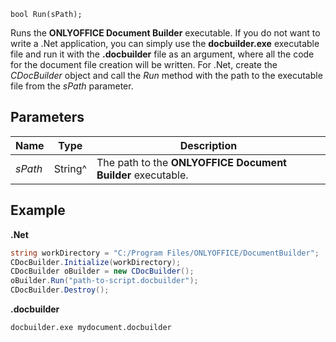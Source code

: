`bool Run(sPath);`

Runs the **ONLYOFFICE Document Builder** executable. If you do not want to write a .Net application, you can simply use the **docbuilder.exe** executable file and run it with the **.docbuilder** file as an argument, where all the code for the document file creation will be written. For .Net, create the *CDocBuilder* object and call the *Run* method with the path to the executable file from the *sPath* parameter.

## Parameters

| Name    | Type    | Description                                                 |
| ------- | ------- | ----------------------------------------------------------- |
| *sPath* | String^ | The path to the **ONLYOFFICE Document Builder** executable. |

## Example

**.Net**

```cs
string workDirectory = "C:/Program Files/ONLYOFFICE/DocumentBuilder";
CDocBuilder.Initialize(workDirectory);
CDocBuilder oBuilder = new CDocBuilder();
oBuilder.Run("path-to-script.docbuilder");
CDocBuilder.Destroy();
```

**.docbuilder**

```sh
docbuilder.exe mydocument.docbuilder
```
